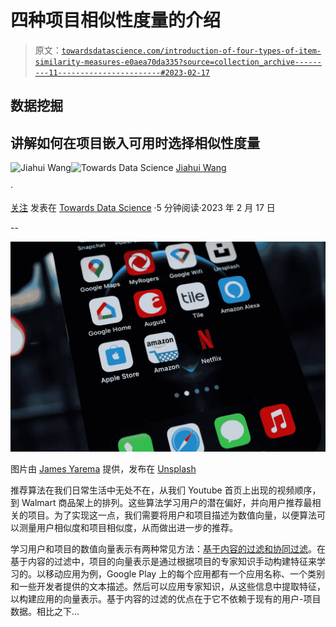 # 四种项目相似性度量的介绍

> 原文：[`towardsdatascience.com/introduction-of-four-types-of-item-similarity-measures-e0aea70da335?source=collection_archive---------11-----------------------#2023-02-17`](https://towardsdatascience.com/introduction-of-four-types-of-item-similarity-measures-e0aea70da335?source=collection_archive---------11-----------------------#2023-02-17)

## 数据挖掘

## 讲解如何在项目嵌入可用时选择相似性度量

[](https://medium.com/@jhwang1992m?source=post_page-----e0aea70da335--------------------------------)![Jiahui Wang](https://medium.com/@jhwang1992m?source=post_page-----e0aea70da335--------------------------------)[](https://towardsdatascience.com/?source=post_page-----e0aea70da335--------------------------------)![Towards Data Science](https://towardsdatascience.com/?source=post_page-----e0aea70da335--------------------------------) [Jiahui Wang](https://medium.com/@jhwang1992m?source=post_page-----e0aea70da335--------------------------------)

·

[关注](https://medium.com/m/signin?actionUrl=https%3A%2F%2Fmedium.com%2F_%2Fsubscribe%2Fuser%2F4037e6e33535&operation=register&redirect=https%3A%2F%2Ftowardsdatascience.com%2Fintroduction-of-four-types-of-item-similarity-measures-e0aea70da335&user=Jiahui+Wang&userId=4037e6e33535&source=post_page-4037e6e33535----e0aea70da335---------------------post_header-----------) 发表在 [Towards Data Science](https://towardsdatascience.com/?source=post_page-----e0aea70da335--------------------------------) ·5 分钟阅读·2023 年 2 月 17 日[](https://medium.com/m/signin?actionUrl=https%3A%2F%2Fmedium.com%2F_%2Fvote%2Ftowards-data-science%2Fe0aea70da335&operation=register&redirect=https%3A%2F%2Ftowardsdatascience.com%2Fintroduction-of-four-types-of-item-similarity-measures-e0aea70da335&user=Jiahui+Wang&userId=4037e6e33535&source=-----e0aea70da335---------------------clap_footer-----------)

--

[](https://medium.com/m/signin?actionUrl=https%3A%2F%2Fmedium.com%2F_%2Fbookmark%2Fp%2Fe0aea70da335&operation=register&redirect=https%3A%2F%2Ftowardsdatascience.com%2Fintroduction-of-four-types-of-item-similarity-measures-e0aea70da335&source=-----e0aea70da335---------------------bookmark_footer-----------)![](img/b75c9c4e4fd412a9e5b9ad5ec3a51357.png)

图片由 [James Yarema](https://unsplash.com/@jamesyarema?utm_source=medium&utm_medium=referral) 提供，发布在 [Unsplash](https://unsplash.com/?utm_source=medium&utm_medium=referral)

推荐算法在我们日常生活中无处不在，从我们 Youtube 首页上出现的视频顺序，到 Walmart 商品架上的排列。这些算法学习用户的潜在偏好，并向用户推荐最相关的项目。为了实现这一点，我们需要将用户和项目描述为数值向量，以便算法可以测量用户相似度和项目相似度，从而做出进一步的推荐。

学习用户和项目的数值向量表示有两种常见方法：[基于内容的过滤和协同过滤](https://developers.google.com/machine-learning/recommendation/overview/candidate-generation)。在基于内容的过滤中，项目的向量表示是通过根据项目的专家知识手动构建特征来学习的。以移动应用为例，Google Play 上的每个应用都有一个应用名称、一个类别和一些开发者提供的文本描述。然后可以应用专家知识，从这些信息中提取特征，以构建应用的向量表示。基于内容的过滤的优点在于它不依赖于现有的用户-项目数据。相比之下…
